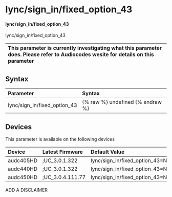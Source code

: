 ﻿---
description: lync/sign_in/fixed_option_43
search: false
---

# lync/sign_in/fixed_option_43

#### lync/sign_in/fixed_option_43

lync/sign_in/fixed_option_43


| This parameter is currently investigating what this parameter does. Please refer to Audiocodes wesite for details on this parameter | 
| :--- |

## Syntax
| Parameter | Syntax |
| :--- | :--- |
|lync/sign_in/fixed_option_43 | {% raw %} undefined {% endraw %}|

## Devices
This parameter is available on the following devices

| Device | Latest Firmware | Default Value |
|:---|:---|:---|
| audc405HD | ;UC_3.0.1.322 | lync/sign_in/fixed_option_43=NULL 
| audc440HD | ;UC_3.0.1.322 | lync/sign_in/fixed_option_43=NULL 
| audc450HD | ;UC_3.0.4.111.77 | lync/sign_in/fixed_option_43=NULL 

ADD A DISCLAIMER
